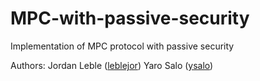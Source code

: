 # MPC-with-passive-security
Implementation of MPC protocol with passive security

Authors:
Jordan Leble ([leblejor](https://github.com/leblejor))
Yaro Salo ([ysalo](https://github.com/ysalo))
